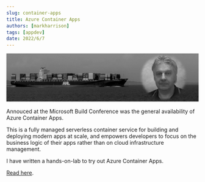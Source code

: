 ```yaml
---
slug: container-apps
title: Azure Container Apps
authors: [markharrison]
tags: [appdev]
date: 2022/6/7
---
```


![](images/containerapps.png)

Annouced at the Microsoft Build Conference was the general availability of Azure Container Apps.  

This is a fully managed serverless container service for building and deploying modern apps at scale, and empowers developers to focus on the business logic of their apps rather than on cloud infrastructure management.

I have written a hands-on-lab to try out Azure Container Apps.

[Read here](https://markharrison.io/lab-azure-container-apps).
